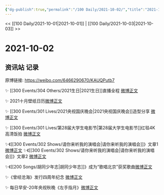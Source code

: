 ```yaml
---
{"dg-publish":true,"permalink":"/100 Daily/2021-10-02/","title":"2021-10-02","created":"2023-04-10T15:03:23.030+08:00","updated":"2023-04-10T15:04:22.996+08:00"}
---
```



<< [[100 Daily/2021-10-01\|2021-10-01]] | [[100 Daily/2021-10-03\|2021-10-03]] >>

# 2021-10-02

## 资讯站 记录

原博链接: https://weibo.com/6466290670/KAUQPutb7

✨ [[300 Events/304 Others/2021生日\|2021生日]]直播全程 [微博正文](https://m.weibo.cn/6466290670/4687968725633273)

✨ 2021十月壁纸日历[微博正文](https://m.weibo.cn/6466290670/4687911055002788)

✨ [[300 Events/301 Lives/2021央视国庆晚会\|2021央视国庆晚会]]造型分享 [微博正文](https://m.weibo.cn/6466290670/4687890066443558)

✨ [[300 Events/301 Lives/第28届大学生电影节\|第28届大学生电影节]]红毯4K高清饭拍 [微博正文](https://m.weibo.cn/6466290670/4687913080062870)

✨《[[300 Events/302 Shows/请你来听我的演唱会\|请你来听我的演唱会]]》文章1 [微博正文](https://m.weibo.cn/6466290670/4687807551899304)
✨《[[300 Events/302 Shows/请你来听我的演唱会\|请你来听我的演唱会]]》文章2 [微博正文](https://m.weibo.cn/6466290670/4687809594003919)

✨《[[200 Songs/胡同少年志\|胡同少年志]]》成为“歌唱北京”获奖歌曲[微博正文](https://m.weibo.cn/6466290670/4687862513796071)

✨《曾经沧海》发行四周年纪念 [微博正文](https://m.weibo.cn/6466290670/4687807521751834)

✨ 每日早安-20年央视秋晚《左手指月》[微博正文](https://m.weibo.cn/6466290670/4687773292036408)

